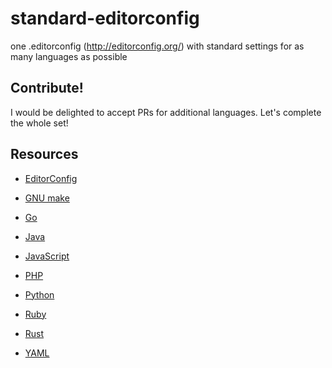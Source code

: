 # standard-editorconfig

one .editorconfig (http://editorconfig.org/) with standard settings for as many languages as possible


## Contribute!

I would be delighted to accept PRs for additional languages. Let's complete the whole set!


## Resources

- [EditorConfig](http://EditorConfig.org)

- [GNU make](https://www.gnu.org/software/make/manual/html_node/Recipe-Syntax.html)

- [Go](https://golang.org/cmd/gofmt/)

- [Java](https://google.github.io/styleguide/javaguide.html#s4.2-block-indentation)

- [JavaScript](https://github.com/feross/standard)

- [PHP](http://www.php-fig.org/psr/psr-2/)

- [Python](https://www.python.org/dev/peps/pep-0008/#code-lay-out)

- [Ruby](http://www.caliban.org/ruby/rubyguide.shtml#indentation)

- [Rust](https://github.com/rust-lang/rust/blob/master/src/doc/style/style/whitespace.md)

- [YAML](http://yaml.org/spec/1.2/2009-07-21/spec.html#id2576668)
